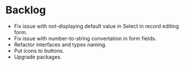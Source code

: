 # Backlog

- Fix issue with not-displaying default value in Select in record editing form.
- Fix issue with number-to-string convertation in form fields.
- Refactor interfaces and types naming.
- Put icons to buttons.
- Upgrade packages.
